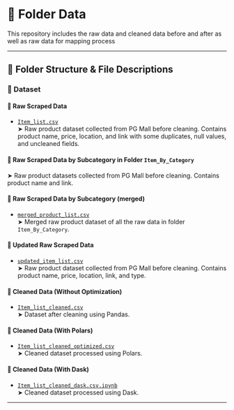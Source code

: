 # 🧼 Folder Data

This repository includes the raw data and cleaned data before and after as well as raw data for mapping process 

---

## 📁 Folder Structure & File Descriptions



### 🧪 Dataset

#### 🔹 Raw Scraped Data
- [`Item_list.csv`](https://github.com/drshahizan/HPDP/blob/main/2425/project/p1/GroupD/data/Item_list.csv)  
  ➤ Raw product dataset collected from PG Mall before cleaning. Contains product name, price, location, and link with some duplicates, null values, and uncleaned fields.

#### 🔹 Raw Scraped Data by Subcategory in Folder `Item_By_Category`
  ➤ Raw product datasets collected from PG Mall before cleaning. Contains product name and link.

#### 🔹 Raw Scraped Data by Subcategory (merged)
- [`merged_product_list.csv`](https://github.com/drshahizan/HPDP/blob/main/2425/project/p1/GroupD/data/merged_product_list.csv)  
  ➤ Merged raw product dataset of all the raw data in folder `Item_By_Category`.

#### 🔹 Updated Raw Scraped Data
- [`updated_item_list.csv`](https://github.com/drshahizan/HPDP/blob/main/2425/project/p1/GroupD/data/updated_item_list.csv)  
  ➤ Raw product dataset collected from PG Mall before cleaning. Contains product name, price, location, link, and type.

#### 🔹 Cleaned Data (Without Optimization)
- [`Item_list_cleaned.csv`](https://github.com/drshahizan/HPDP/blob/main/2425/project/p1/GroupD/data/Item_list_cleaned.csv)  
  ➤ Dataset after cleaning using Pandas.

#### 🔹 Cleaned Data (With Polars)
- [`Item_list_cleaned_optimized.csv`](https://github.com/drshahizan/HPDP/blob/main/2425/project/p1/GroupD/data/Item_list_cleaned_optimized.csv)  
  ➤ Cleaned dataset processed using Polars.

#### 🔹 Cleaned Data (With Dask)
- [`Item_list_cleaned_dask.csv.ipynb`](https://github.com/drshahizan/HPDP/blob/main/2425/project/p1/GroupD/data/Item_list_cleaned_dask.csv)  
  ➤ Cleaned dataset processed using Dask.



---




